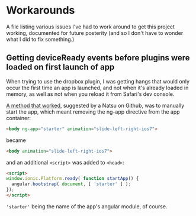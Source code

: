 Workarounds
===========

A file listing various issues I've had to work around to get this project working,
documented for future posterity (and so I don't have to wonder what I did to fix something.)



Getting deviceReady events before plugins were loaded on first launch of app
----------------------------------------------------------------------------

When trying to use the dropbox plugin, I was getting hangs that would only occur the first time an app is launched, and not when it's already loaded in memory, as well as not when you reload it from Safari's dev console.

[A method that worked](https://github.com/driftyco/ng-cordova/issues/8#issuecomment-48703042), suggested by a Natsu on Github, was to manually start the app, which meant removing the ng-app directive from the app container:

```html
<body ng-app="starter" animation="slide-left-right-ios7">
```

became

```html
<body animation="slide-left-right-ios7">
```

and an additional `<script>` was added to `<head>`:

```html
<script>
window.ionic.Platform.ready( function startApp() {
  angular.bootstrap( document, [ 'starter' ] );
});
</script>
```

`'starter'` being the name of the app's angular module, of course.
